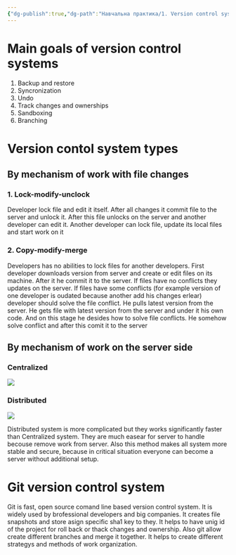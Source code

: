 ```yaml
---
{"dg-publish":true,"dg-path":"Навчальна практика/1. Version control system/1. Version Control system concept.md","permalink":"/navchalna-praktika/1-version-control-system/1-version-control-system-concept/"}
---
```



# Main goals of version control systems
1. Backup and restore
2. Syncronization
3. Undo
4. Track changes and ownerships
5. Sandboxing
6. Branching

# Version contol system types

## By mechanism of work with file changes
### 1. Lock-modify-unclock 
Developer lock file and edit it itself. After all changes it commit file to the server and unlock it. After this file unlocks on the server and another developer can edit it. Another developer can lock file, update its local files and start work on it

### 2. Copy-modify-merge
Developers has no abilities to lock files for another developers. First developer downloads version from server and create or edit files on its machine. After it he commit it to the server. If files have no conflicts they updates on the server. If files have some conflicts (for example version of one developer is oudated because another add his changes erlear) developer should solve the file conflict. He pulls latest version from the server. He gets file with latest version from the server and under it his own code. And on this stage he desides how to solve file conflicts. He somehow solve conflict and after this comit it to the server

## By mechanism of work on the server side
### Centralized
![](https://i.imgur.com/mB0r5O7.png)
### Distributed
![](https://i.imgur.com/kR2UlzQ.png)

Distributed system is more complicated but they works significantly faster than Centralized system. They are much easear for server to handle becouse remove work from server. Also this method makes all system more stable and secure, because in critical situation everyone can become a server without additional setup.

# Git version control system
Git is fast, open source comand line based version control system. It is widely used by brofessional developers and big companies. It creates file snapshots and store asign specific sha1 key to they. It helps to have unig id of the project for roll back or thack changes and ownership. Also git allow create different branches and merge it together. It helps to create different strategys and methods of work organization.
